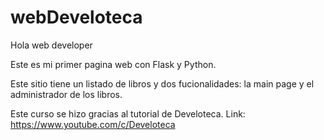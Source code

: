 # webDeveloteca

Hola web developer

Este es mi primer pagina web con Flask y Python.

Este sitio tiene un listado de libros y dos fucionalidades: la main page y el administrador de  los libros.

Este curso se hizo gracias al tutorial de Develoteca. Link: https://www.youtube.com/c/Develoteca
